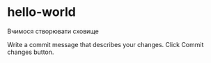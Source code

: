 # hello-world
Вчимося створювати сховище

Write a commit message that describes your changes.
Click Commit changes button.
